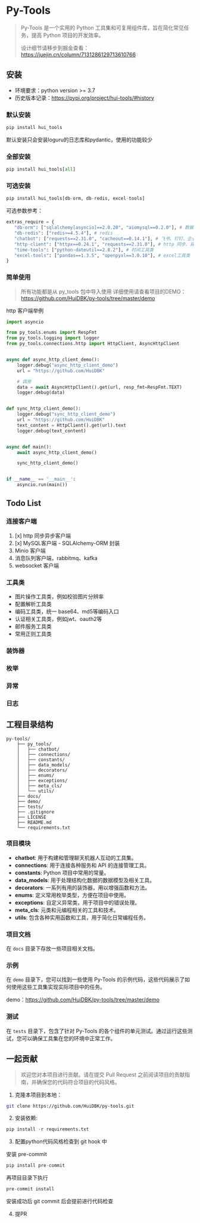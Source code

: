 # Py-Tools

> Py-Tools 是一个实用的 Python 工具集和可复用组件库，旨在简化常见任务，提高 Python 项目的开发效率。
> 
> 设计细节请移步到掘金查看：https://juejin.cn/column/7131286129713610766

## 安装
- 环境要求：python version >= 3.7
- 历史版本记录：https://pypi.org/project/hui-tools/#history


### 默认安装
```python
pip install hui_tools
```
默认安装只会安装loguru的日志库和pydantic，使用的功能较少


### 全部安装
```python
pip install hui_tools[all]
```

### 可选安装
```python
pip install hui_tools[db-orm, db-redis, excel-tools]
```

可选参数参考：
```python
extras_require = {
   "db-orm": ["sqlalchemy[asyncio]==2.0.20", "aiomysql==0.2.0"], # 数据库orm
   "db-redis": ["redis>=4.5.4"], # redis
   "chatbot": ["requests==2.31.0", "cacheout==0.14.1"], # 飞书、钉钉、企业微信机器人通知
   "http-client": ["httpx==0.24.1", "requests==2.31.0"], # http 同步、异步客户端
   "time-tools": ["python-dateutil==2.8.2"], # 时间工具类
   "excel-tools": ["pandas==1.3.5", "openpyxl==3.0.10"], # excel工具类
}
```

### 简单使用
> 所有功能都是从 py_tools 包中导入使用
> 详细使用请查看项目的DEMO： https://github.com/HuiDBK/py-tools/tree/master/demo

http 客户端举例
```python
import asyncio

from py_tools.enums import RespFmt
from py_tools.logging import logger
from py_tools.connections.http import HttpClient, AsyncHttpClient


async def async_http_client_demo():
    logger.debug("async_http_client_demo")
    url = "https://github.com/HuiDBK"

    # 调用
    data = await AsyncHttpClient().get(url, resp_fmt=RespFmt.TEXT)
    logger.debug(data)


def sync_http_client_demo():
    logger.debug("sync_http_client_demo")
    url = "https://github.com/HuiDBK"
    text_content = HttpClient().get(url).text
    logger.debug(text_content)


async def main():
    await async_http_client_demo()

    sync_http_client_demo()


if __name__ == '__main__':
    asyncio.run(main())

```

## Todo List

### 连接客户端
1. [x] http 同步异步客户端
2. [x] MySQL客户端 - SQLAlchemy-ORM 封装 
3. Minio 客户端 
4. 消息队列客户端，rabbitmq、kafka 
5. websocket 客户端

### 工具类
- 图片操作工具类，例如校验图片分辨率
- 配置解析工具类
- 编码工具类，统一 base64、md5等编码入口
- 认证相关工具类，例如jwt、oauth2等
- 邮件服务工具类
- 常用正则工具类

### 装饰器

### 枚举

### 异常

### 日志

## 工程目录结构

```
py-tools/
    ├── py_tools/
    │   ├── chatbot/
    │   ├── connections/
    │   ├── constants/
    │   ├── data_models/
    │   ├── decorators/
    │   ├── enums/
    │   ├── exceptions/
    │   ├── meta_cls/
    │   └── utils/
    ├── docs/
    ├── demo/
    ├── tests/
    ├── .gitignore
    ├── LICENSE
    ├── README.md
    └── requirements.txt
```



### 项目模块

- **chatbot**: 用于构建和管理聊天机器人互动的工具集。
- **connections**: 用于连接各种服务和 API 的连接管理工具。
- **constants**: Python 项目中常用的常量。
- **data_models**: 用于处理结构化数据的数据模型及相关工具。
- **decorators**: 一系列有用的装饰器，用以增强函数和方法。
- **enums**: 定义常用枚举类型，方便在项目中使用。
- **exceptions**: 自定义异常类，用于项目中的错误处理。
- **meta_cls**: 元类和元编程相关的工具和技术。
- **utils**: 包含各种实用函数和工具，用于简化日常编程任务。



### 项目文档

在 `docs` 目录下存放一些项目相关文档。



### 示例

在 `demo` 目录下，您可以找到一些使用 Py-Tools 的示例代码，这些代码展示了如何使用这些工具集实现实际项目中的任务。

demo：https://github.com/HuiDBK/py-tools/tree/master/demo

### 测试

在 `tests` 目录下，包含了针对 Py-Tools 的各个组件的单元测试。通过运行这些测试，您可以确保工具集在您的环境中正常工作。



## 一起贡献
> 欢迎您对本项目进行贡献。请在提交 Pull Request 之前阅读项目的贡献指南，并确保您的代码符合项目的代码风格。

1. 克隆本项目到本地：
```bash
git clone https://github.com/HuiDBK/py-tools.git
```

2. 安装依赖:
```python
pip install -r requirements.txt
```

3. 配置python代码风格检查到 git hook 中

安装 pre-commit
```python
pip install pre-commit
```

再项目目录下执行
```python
pre-commit install
```
安装成功后 git commit 后会提前进行代码检查

4. 提PR

